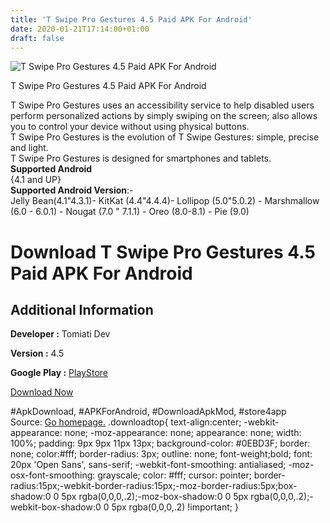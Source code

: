```yaml
---
title: 'T Swipe Pro Gestures 4.5 Paid APK For Android'
date: 2020-01-21T17:14:00+01:00
draft: false
---
```


![T Swipe Pro Gestures 4.5 Paid APK For Android](https://i1.wp.com/apkhome.net/wp-content/uploads/2020/01/T-Swipe-Pro-Gestures-4.5-Paid.png "T Swipe Pro Gestures 4.5 Paid APK For Android")

  

T Swipe Pro Gestures 4.5 Paid APK For Android

T Swipe Pro Gestures uses an accessibility service to help disabled users perform personalized actions by simply swiping on the screen; also allows you to control your device without using physical buttons.  
T Swipe Pro Gestures is the evolution of T Swipe Gestures: simple, precise and light.  
T Swipe Pro Gestures is designed for smartphones and tablets.  
**Supported Android**  
{4.1 and UP}  
**Supported Android Version**:-  
Jelly Bean(4.1"4.3.1)- KitKat (4.4"4.4.4)- Lollipop (5.0"5.0.2) - Marshmallow (6.0 - 6.0.1) - Nougat (7.0 " 7.1.1) - Oreo (8.0-8.1) - Pie (9.0)

Download T Swipe Pro Gestures 4.5 Paid APK For Android
======================================================

Additional Information
----------------------

**Developer :** Tomiati Dev

**Version :** 4.5

**Google Play :** [PlayStore](https://play.google.com/store/apps/details?id=com.tdev.tswipepro)

  

[Download Now](https://store4app.co/post/t-swipe-pro-gestures-4-5-paid-apk-for-android_1579621219)

  
#ApkDownload, #APKForAndroid, #DownloadApkMod, #store4app  
Source: [Go homepage.](https://store4app.co/post/t-swipe-pro-gestures-4-5-paid-apk-for-android_1579621219) .downloadtop{ text-align:center; -webkit-appearance: none; -moz-appearance: none; appearance: none; width: 100%; padding: 9px 9px 11px 13px; background-color: #0EBD3F; border: none; color:#fff; border-radius: 3px; outline: none; font-weight;bold; font: 20px 'Open Sans', sans-serif; -webkit-font-smoothing: antialiased; -moz-osx-font-smoothing: grayscale; color: #fff; cursor: pointer; border-radius:15px;-webkit-border-radius:15px;-moz-border-radius:5px;box-shadow:0 0 5px rgba(0,0,0,.2);-moz-box-shadow:0 0 5px rgba(0,0,0,.2);-webkit-box-shadow:0 0 5px rgba(0,0,0,.2) !important; }